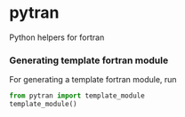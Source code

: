 # pytran
Python helpers for fortran


### Generating template fortran module

For generating a template fortran module, run

```python
from pytran import template_module
template_module()
```

